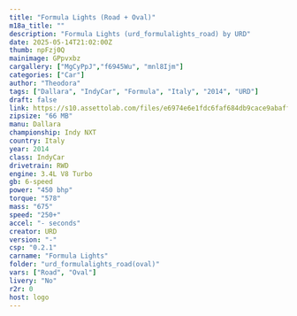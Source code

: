 ```yaml
---
title: "Formula Lights (Road + Oval)"
m18a_title: ""
description: "Formula Lights (urd_formulalights_road) by URD"
date: 2025-05-14T21:02:00Z
thumb: npFzj0Q
mainimage: GPpvxbz
cargallery: ["MgCyPpJ","f6945Wu", "mnl8Ijm"]
categories: ["Car"]
author: "Theodora"
tags: ["Dallara", "IndyCar", "Formula", "Italy", "2014", "URD"]
draft: false
link: https://s10.assettolab.com/files/e6974e6e1fdc6faf684db9cace9abaff/URD_Formula_Lights.zip
zipsize: "66 MB"
manu: Dallara
championship: Indy NXT
country: Italy
year: 2014
class: IndyCar
drivetrain: RWD
engine: 3.4L V8 Turbo
gb: 6-speed
power: "450 bhp"
torque: "578"
mass: "675"
speed: "250+"
accel: "- seconds"
creator: URD
version: "-"
csp: "0.2.1"
carname: "Formula Lights"
folder: "urd_formulalights_road(oval)"
vars: ["Road", "Oval"]
livery: "No"
r2r: 0
host: logo
---
```

